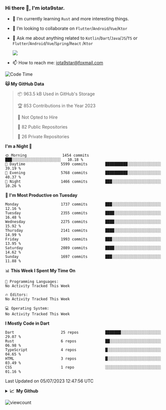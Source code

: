### Hi there 👋, I'm iota9star.

- 🌱 I’m currently learning `Rust` and more interesting things.
- 👯 I’m looking to collaborate on `Flutter`/`Android`/`Vue`/`Ktor`
- 💬 Ask me about anything related to `Kotlin`/`Dart`/`Java`/`JS`/`TS` or `Flutter`/`Android`/`Vue`/`Spring`/`React`
  /`Ktor`
  
  ![](https://github-readme-stats.vercel.app/api/top-langs?username=iota9star&show_icons=true&locale=en&layout=compact)
  
- 📫 How to reach me: [iota9star@foxmail.com](iota9star@foxmail.com)


<!--START_SECTION:waka-->
![Code Time](http://img.shields.io/badge/Code%20Time-3%2C090%20hrs%2054%20mins-blue)

**🐱 My GitHub Data** 

> 📦 963.5 kB Used in GitHub's Storage 
 > 
> 🏆 853 Contributions in the Year 2023
 > 
> 🚫 Not Opted to Hire
 > 
> 📜 82 Public Repositories 
 > 
> 🔑 26 Private Repositories 
 > 
**I'm a Night 🦉** 

```text
🌞 Morning                1454 commits        ███░░░░░░░░░░░░░░░░░░░░░░   10.18 % 
🌆 Daytime                5599 commits        ██████████░░░░░░░░░░░░░░░   39.19 % 
🌃 Evening                5768 commits        ██████████░░░░░░░░░░░░░░░   40.37 % 
🌙 Night                  1466 commits        ███░░░░░░░░░░░░░░░░░░░░░░   10.26 % 
```
📅 **I'm Most Productive on Tuesday** 

```text
Monday                   1737 commits        ███░░░░░░░░░░░░░░░░░░░░░░   12.16 % 
Tuesday                  2355 commits        ████░░░░░░░░░░░░░░░░░░░░░   16.48 % 
Wednesday                2275 commits        ████░░░░░░░░░░░░░░░░░░░░░   15.92 % 
Thursday                 2141 commits        ████░░░░░░░░░░░░░░░░░░░░░   14.99 % 
Friday                   1993 commits        ███░░░░░░░░░░░░░░░░░░░░░░   13.95 % 
Saturday                 2089 commits        ████░░░░░░░░░░░░░░░░░░░░░   14.62 % 
Sunday                   1697 commits        ███░░░░░░░░░░░░░░░░░░░░░░   11.88 % 
```


📊 **This Week I Spent My Time On** 

```text
💬 Programming Languages: 
No Activity Tracked This Week

🔥 Editors: 
No Activity Tracked This Week

💻 Operating System: 
No Activity Tracked This Week
```

**I Mostly Code in Dart** 

```text
Dart                     25 repos            ███████░░░░░░░░░░░░░░░░░░   29.07 % 
Rust                     6 repos             ██░░░░░░░░░░░░░░░░░░░░░░░   06.98 % 
TypeScript               4 repos             █░░░░░░░░░░░░░░░░░░░░░░░░   04.65 % 
HTML                     3 repos             █░░░░░░░░░░░░░░░░░░░░░░░░   03.49 % 
CSS                      1 repo              ░░░░░░░░░░░░░░░░░░░░░░░░░   01.16 % 
```




 Last Updated on 05/07/2023 12:47:56 UTC
<!--END_SECTION:waka-->

<details>
  <summary><b>📈&nbsp;&nbsp;My Github</b></summary>
  <br>
  <img src='https://github-profile-trophy.vercel.app/?username=iota9star'>
  <img src='https://bad-apple-github-readme.vercel.app/api?show_bg=1&username=iota9star&hide_title=true'>
  <img src='http://cr-skills-chart-widget.azurewebsites.net/api/api?username=iota9star'>
  <img src='https://github-readme-stats.vercel.app/api/wakatime?username=iota9star&layout=compact'>
</details>


![viewcount](https://count.getloli.com/get/@iota9star?theme=rule34)
